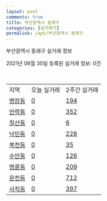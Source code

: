 ```yaml
---
layout: post
comments: true
title: 부산광역시 동래구
categories: [실거래가]
permalink: /apt/부산광역시 동래구
---
```


부산광역시 동래구 실거래 정보

2021년 06월 30일 등록된 실거래 정보: 0건

<script type="text/javascript">
  google.charts.load('current', {'packages':['corechart']});
  google.charts.setOnLoadCallback(drawChart);

  function drawChart() {
    var data = google.visualization.arrayToDataTable([['거래일', '매매', '전월세', '전매'], ['21-02', 183, 211, 8], ['21-03', 283, 255, 15], ['21-04', 255, 202, 9], ['21-05', 361, 195, 12], ['21-06', 143, 126, 1]]);

    var options = {
      title: '최근 유형별 거래량 추이',
      legend: { position: 'bottom' }
    };

    var chart = new google.visualization.LineChart(document.getElementById('columnchart_material'));
    chart.draw(data, (options));
  }
</script>

<div id="columnchart_material" style="width: 95%; margin-left: -35px"></div>
<br>
<table class="sortable">
  <tr>
    <td>지역</td>
    <td>오늘 실거래</td>
    <td>2주간 실거래</td>
  </tr>

  
  <tr class="item">
    <td><a href="부산광역시 동래구 명장동">명장동</a></td>
    <td><a href="부산광역시 동래구 명장동">0</a></td>
    <td><a href="부산광역시 동래구 명장동">194</a></td>
  </tr>
    

  <tr class="item">
    <td><a href="부산광역시 동래구 안락동">안락동</a></td>
    <td><a href="부산광역시 동래구 안락동">0</a></td>
    <td><a href="부산광역시 동래구 안락동">352</a></td>
  </tr>
    

  <tr class="item">
    <td><a href="부산광역시 동래구 칠산동">칠산동</a></td>
    <td><a href="부산광역시 동래구 칠산동">0</a></td>
    <td><a href="부산광역시 동래구 칠산동">6</a></td>
  </tr>
    

  <tr class="item">
    <td><a href="부산광역시 동래구 낙민동">낙민동</a></td>
    <td><a href="부산광역시 동래구 낙민동">0</a></td>
    <td><a href="부산광역시 동래구 낙민동">228</a></td>
  </tr>
    

  <tr class="item">
    <td><a href="부산광역시 동래구 복천동">복천동</a></td>
    <td><a href="부산광역시 동래구 복천동">0</a></td>
    <td><a href="부산광역시 동래구 복천동">35</a></td>
  </tr>
    

  <tr class="item">
    <td><a href="부산광역시 동래구 수안동">수안동</a></td>
    <td><a href="부산광역시 동래구 수안동">0</a></td>
    <td><a href="부산광역시 동래구 수안동">126</a></td>
  </tr>
    

  <tr class="item">
    <td><a href="부산광역시 동래구 명륜동">명륜동</a></td>
    <td><a href="부산광역시 동래구 명륜동">0</a></td>
    <td><a href="부산광역시 동래구 명륜동">209</a></td>
  </tr>
    

  <tr class="item">
    <td><a href="부산광역시 동래구 온천동">온천동</a></td>
    <td><a href="부산광역시 동래구 온천동">0</a></td>
    <td><a href="부산광역시 동래구 온천동">712</a></td>
  </tr>
    

  <tr class="item">
    <td><a href="부산광역시 동래구 사직동">사직동</a></td>
    <td><a href="부산광역시 동래구 사직동">0</a></td>
    <td><a href="부산광역시 동래구 사직동">397</a></td>
  </tr>
    


</table>


    